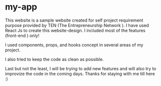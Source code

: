 # my-app
This website is a sample website created for self project requirement purpose provided by TEN (The Entrepreneurship Network ).
I have used React Js to create this website-design.
I included most of the features (front-end ) only!

I used components, props, and hooks concept in several areas of my project.

I also tried to keep the code as clean as possible.

Last but not the least, I will be trying to add new features and will also try to improvize the code in the coming days.
Thanks for staying with me till here :)
